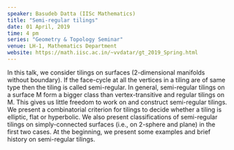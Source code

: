 ```yaml
---
speaker: Basudeb Datta (IISc Mathematics)
title: "Semi-regular tilings"
date: 01 April, 2019
time: 4 pm
series: "Geometry & Topology Seminar"
venue: LH-1, Mathematics Department
website: https://math.iisc.ac.in/~vvdatar/gt_2019_Spring.html
---
```


In this talk, we consider tilings on surfaces (2-dimensional manifolds without boundary). If the face-cycle at all the 
vertices in a tiling are of same type then the tiling is called semi-regular. In general, semi-regular tilings on a 
surface M form a bigger class than vertex-transitive and regular tilings on M. This gives us little freedom to work on 
and construct semi-regular tilings. We present a combinatorial criterion for tilings to decide whether a tiling is elliptic, 
flat or hyperbolic. We also present classifications of semi-regular tilings on simply-connected surfaces (i.e., on 2-sphere 
and plane) in the first two cases. At the beginning, we present some examples and brief history on semi-regular tilings.
